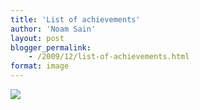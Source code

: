```yaml
---
title: 'List of achievements'
author: 'Noam Sain'
layout: post
blogger_permalink:
    - /2009/12/list-of-achievements.html
format: image
---
```


[![](http://4.bp.blogspot.com/_8aN4krk1nsk/SyGTa06JjNI/AAAAAAAAAUo/yOsnoGUlvT4/s400/45394821.jpg)](http://4.bp.blogspot.com/_8aN4krk1nsk/SyGTa06JjNI/AAAAAAAAAUo/yOsnoGUlvT4/s1600-h/45394821.jpg)